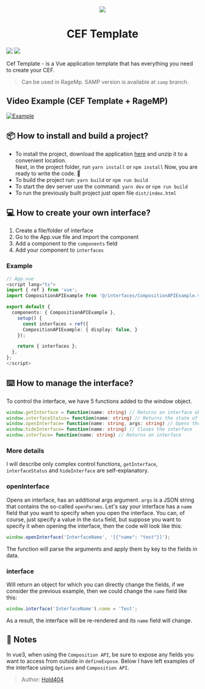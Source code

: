 <div align="center"><img src="https://media.discordapp.net/attachments/1067147407122510004/1099695924864884836/image_9.png" data-canonical-src="https://media.discordapp.net/attachments/1067147407122510004/1099695924864884836/image_9.png" />

# CEF Template</div>

![](https://img.shields.io/github/v/release/Hold404/cef-template?label=Release)
![](https://img.shields.io/github/downloads/Hold404/cef-template/total?label=Downloads)

Cef Template - is a Vue application template that has everything you need to create your CEF.

> Can be used in RageMp. SAMP version is available at `samp` branch.

## Video Example (CEF Template + RageMP)

[![Example](https://img.youtube.com/vi/Asl-Rfwe4EU/maxresdefault.jpg)](https://youtu.be/Asl-Rfwe4EU)

## 📦 How to install and build a project?

- To install the project, download the application [here](https://github.com/Hold404/cef-template/releases) and unzip it to a convenient location.  
  Next, in the project folder, run `yarn install` or `npm install` Now, you are ready to write the code. 💪
- To build the project run: `yarn build` or `npm run build`
- To start the dev server use the command: `yarn dev` or `npm run build`
- To run the previously built project just open file `dist/index.html`

## 💻 How to create your own interface?

1. Create a file/folder of interface
2. Go to the App.vue file and import the component
3. Add a component to the `components` field
4. Add your component to `interfaces`

### Example

```typescript
// App.vue
<script lang="ts">
import { ref } from 'vue';
import CompositionAPIExample from '@/interfaces/CompositionAPIExample.vue';

export default {
  components: { CompositionAPIExample },
    setup() {
      const interfaces = ref({
      CompositionAPIExample: { display: false, }
    });

    return { interfaces };
  },
};
</script>
```

## ⌨️ How to manage the interface?

To control the interface, we have 5 functions added to the window object.

```typescript
window.getInterface = function(name: string) // Returns an interface object
window.interfaceStatus= function(name: string) // Returns the state of the interface (open/closed)
window.openInterface= function(name: string, args: string) // Opens the interface
window.hideInterface= function(name: string) // Closes the interface
window.interface= function(name: string) // Returns an interface
```

### More details

I will describe only complex control functions, `getInterface`, `interfaceStatus` and `hideInterface` are self-explanatory.

### openInterface

Opens an interface, has an additional args argument.
`args` is a JSON string that contains the so-called `openParams`.
Let's say your interface has a `name` field that you want to specify when you open the interface. You can, of course, just specify a value in the `data` field, but suppose you want to specify it when opening the interface, then the code will look like this:

```javascript
window.openInterface('InterfaceName', '[{"name": "test"}]');
```

The function will parse the arguments and apply them by key to the fields in data.

### interface

Will return an object for which you can directly change the fields, if we consider the previous example, then we could change the `name` field like this:

```javascript
window.interface('InterfaceName').name = 'Test';
```

As a result, the interface will be re-rendered and its `name` field will change.

## 📑 Notes

In vue3, when using the `Composition API`, be sure to expose any fields you want to access from outside in `defineExpose`. Below I have left examples of the interface using `Options` and `Composition API`.

> Author: [Hold404](https://github.com/Hold404)
